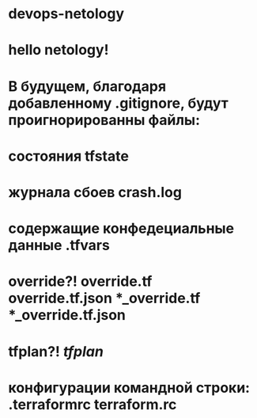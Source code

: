 # devops-netology
# hello netology!

# В будущем, благодаря добавленному .gitignore, будут проигнорированны файлы:
# состояния tfstate
# журнала сбоев crash.log
# содержащие конфедециальные данные .tfvars
# override?! override.tf override.tf.json *_override.tf *_override.tf.json
# tfplan?! *tfplan*
# конфигурации командной строки: .terraformrc terraform.rc
